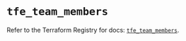 # `tfe_team_members`

Refer to the Terraform Registry for docs: [`tfe_team_members`](https://registry.terraform.io/providers/hashicorp/tfe/0.58.0/docs/resources/team_members).
